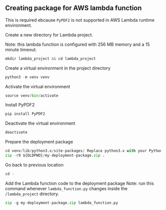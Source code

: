 ## Creating package for AWS lambda function

This is required ebcause `PyPDF2` is not supported in AWS Lambda runtime environment.

Create a new directory for Lambda project.

Note: this lambda function is configured with 256 MB memory and a 15 minute timeout.

```python
mkdir lambda_project && cd lambda_project
```

Create a virtual environment in the project directory

```python
python3 -m venv venv
```

Activate the virtual environment

```python
source venv/bin/activate
```

Install PyPDF2

```python
pip install PyPDF2
```

Deactivate the virtual environment

```python
deactivate
```

Prepare the deployment package
```python
cd venv/lib/python3.x/site-packages/ Replace python3.x with your Python version, e.g., python3.8
zip -r9 ${OLDPWD}/my-deployment-package.zip .
```

Go back to previous location

```python
cd -
```

Add the Lambda function code to the deployment package
Note: run this command whenever `lambda_function.py` changes inside the `/lambda_project` directory.

```python
zip -g my-deployment-package.zip lambda_function.py
```
